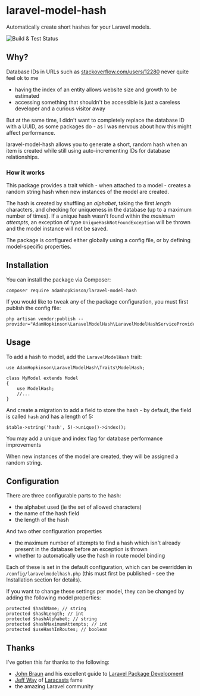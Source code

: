 # laravel-model-hash

Automatically create short hashes for your Laravel models.

![Build & Test Status](https://github.com/adamhopkinson/laravel-model-hash/workflows/Build%20&%20Test%20Status/badge.svg)

## Why?

Database IDs in URLs such as [stackoverflow.com/users/12280](https://stackoverflow.com/users/12280) never quite feel ok to me

- having the index of an entity allows website size and growth to be estimated
- accessing something that shouldn't be accessible is just a careless developer and a curious visitor away

But at the same time, I didn't want to completely replace the database ID with a UUID, as some packages do - as I was nervous about how this might affect performance.

laravel-model-hash allows you to generate a short, random hash when an item is created while still using auto-incrementing IDs for database relationships.

### How it works

This package provides a trait which - when attached to a model - creates a random string hash when new instances of the model are created.

The hash is created by shuffling an *alphabet*, taking the first *length* characters, and checking for uniqueness in the database (up to a maximum number of times). If a unique hash wasn't found within the *maximum attempts*, an exception of type `UniqueHashNotFoundException` will be thrown and the model instance will not be saved.

The package is configured either globally using a config file, or by defining model-specific properties. 

## Installation

You can install the package via Composer:

```
composer require adamhopkinson/laravel-model-hash
```

If you would like to tweak any of the package configuration, you must first publish the config file:

```
php artisan vendor:publish --provider="AdamHopkinson\LaravelModelHash\LaravelModelHashServiceProvider"
```

## Usage

To add a hash to model, add the `LaravelModelHash` trait:

```
use AdamHopkinson\LaravelModelHash\Traits\ModelHash;

class MyModel extends Model
{
    use ModelHash;
    //...
}
``` 

And create a migration to add a field to store the hash - by default, the field is called `hash` and has a length of 5:

```
$table->string('hash', 5)->unique()->index();
```

You may add a unique and index flag for database performance improvements

When new instances of the model are created, they will be assigned a random string.

## Configuration

There are three configurable parts to the hash:

- the alphabet used (ie the set of allowed characters)
- the name of the hash field
- the length of the hash

And two other configuration properties

- the maximum number of attempts to find a hash which isn't already present in the database before an exception is thrown
- whether to automatically use the hash in route model binding

Each of these is set in the default configuration, which can be overridden in `/config/laravelmodelhash.php` (this must first be published - see the Installation section for details).

If you want to change these settings per model, they can be changed by adding the following model properties:

```
protected $hashName; // string
protected $hashLength; // int
protected $hashAlphabet; // string
protected $hashMaximumAttempts; // int
protected $useHashInRoutes; // boolean
```

## Thanks

I've gotten this far thanks to the following:

- [John Braun](https://github.com/Jhnbrn90) and his excellent guide to [Laravel Package Development](https://laravelpackage.com/)
- [Jeff Way](https://github.com/JeffreyWay) of [Laracasts](https://laracasts.com/) fame
- the amazing Laravel community
